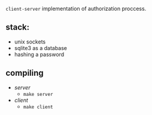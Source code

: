 `client-server` implementation of authorization proccess.

## stack: 
- unix sockets 
- sqlite3 as a database 
- hashing a password

## compiling 
- *server*
    - `make server`
- *client*
   - `make client`
